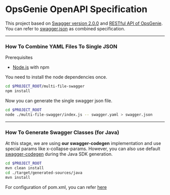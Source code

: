# OpsGenie OpenAPI Specification

This project based on [Swagger version 2.0.0](https://github.com/OAI/OpenAPI-Specification/blob/master/versions/2.0.md) and [RESTful API of OpsGenie](https://docs.opsgenie.com/docs/alert-api). You can refer to [swagger.json](https://github.com/opsgenie/opsgenie-oas/blob/master/swagger.json) as combined specification.

---

### How To Combine YAML Files To Single JSON
Prerequisites
- [Node.js](https://nodejs.org/en/download/) with npm 

You need to install the node dependencies once.
```bash
cd $PROJECT_ROOT/multi-file-swagger
npm install
```

Now you can generate the single swagger json file.
```bash
cd $PROJECT_ROOT
node ./multi-file-swagger/index.js -- swagger.yaml > swagger.json
```

---

### How To Generate Swagger Classes (for Java)
At this stage, we are using __our swagger-codegen__ implementation and use special params like x-collapse-params. However, you can also use default [swagger-codegen](https://github.com/swagger-api/swagger-codegen)  during the Java SDK generation.

```bash
cd $PROJECT_ROOT
mvn clean install
cd ./target/generated-sources/java
mvn install
```

For configuration of pom.xml, you can refer [here](https://github.com/swagger-api/swagger-codegen/tree/master/modules/swagger-codegen-maven-plugin)